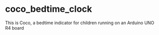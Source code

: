 # coco_bedtime_clock
This is Coco, a bedtime indicator for children running on an Arduino UNO R4 board
